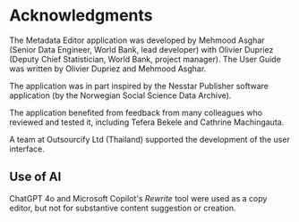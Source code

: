 # Acknowledgments

The Metadata Editor application was developed by Mehmood Asghar (Senior Data Engineer, World Bank, lead developer) with Olivier Dupriez (Deputy Chief Statistician, World Bank, project manager). The User Guide was written by Olivier Dupriez and Mehmood Asghar.

The application was in part inspired by the Nesstar Publisher software application (by the Norwegian Social Science Data Archive). 

The application benefited from feedback from many colleagues who reviewed and tested it, including Tefera Bekele and Cathrine Machingauta. 

A team at Outsourcify Ltd (Thailand) supported the development of the user interface. 


## Use of AI

ChatGPT 4o and Microsoft Copilot's *Rewrite* tool were used as a copy editor, but not for substantive content suggestion or creation.
